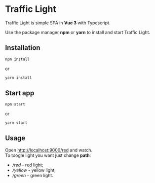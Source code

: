 # Traffic Light

Traffic Light is simple SPA in **Vue 3** with Typescript.

Use the package manager **npm** or **yarn** to install and start Traffic Light.

## Installation

```bash
npm install
```
or
```bash
yarn install
```

## Start app

```bash
npm start
```
or
```bash
yarn start
```

## Usage

Open [http://localhost:9000/red](localhost:9000/red) and watch.  
To toogle light you want just change **path**: 
- _/red_ - red light;
- _/yellow_ - yellow light;
- _/green_ - green light.